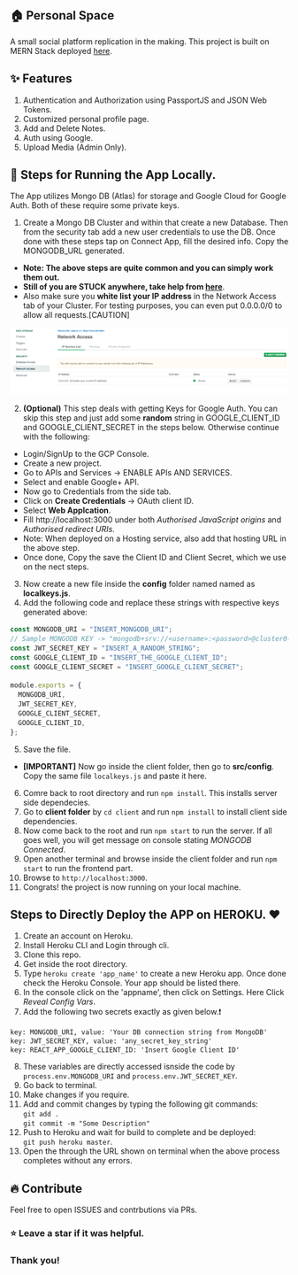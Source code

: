 ## :house: Personal Space 

A small social platform replication in the making.
This project is built on MERN Stack deployed [here](https://enigmatic-fjord-75959.herokuapp.com/).

## :sparkles: Features 

1. Authentication and Authorization using PassportJS and JSON Web Tokens.
2. Customized personal profile page.
3. Add and Delete Notes.
4. Auth using Google.
5. Upload Media (Admin Only).

## :footprints: Steps for Running the App Locally.

The App utilizes Mongo DB (Atlas) for storage and Google Cloud for Google Auth. Both of these require some private keys.

1. Create a Mongo DB Cluster and within that create a new Database. Then from the security tab add a new user credentials to use the DB. Once done with these steps tap on Connect App, fill the desired info. Copy the MONGODB_URL generated.

- **Note: The above steps are quite common and you can simply work them out.**
- **Still of you are STUCK anywhere, take help from [here](https://medium.com/swlh/creating-connecting-a-mongodb-database-and-node-js-server-to-a-front-end-6a53d400ae6a)**.
- Also make sure you **white list your IP address** in the Network Access tab of your Cluster. For testing purposes, you can even put 0.0.0.0/0 to allow all requests.[CAUTION]
<img src="https://github.com/tarunnsingh/personal-space/blob/master/image.png" />  

2. **(Optional)** This step deals with getting Keys for Google Auth. You can skip this step and just add some **random** string in GOOGLE_CLIENT_ID and GOOGLE_CLIENT_SECRET in the steps below. Otherwise continue with the following:

- Login/SignUp to the GCP Console.
- Create a new project.
- Go to APIs and Services -> ENABLE APIs AND SERVICES.
- Select and enable Google+ API.
- Now go to Credentials from the side tab.
- Click on **Create Credentials** -> OAuth client ID.
- Select **Web Applcation**.
- Fill http://localhost:3000 under both _Authorised JavaScript origins_ and _Authorised redirect URIs_.
- Note: When deployed on a Hosting service, also add that hosting URL in the above step.
- Once done, Copy the save the Client ID and Client Secret, which we use on the nect steps.

3. Now create a new file inside the **config** folder named named as **localkeys.js**.
4. Add the following code and replace these strings with respective keys generated above:

```javascript
const MONGODB_URI = "INSERT_MONGODB_URI";
// Sample MONGODB KEY -> "mongodb+srv://<username>:<password>@cluster0-ncegj.mongodb.net/<dbname>?retryWrites=true&w=majority"
const JWT_SECRET_KEY = "INSERT_A_RANDOM_STRING";
const GOOGLE_CLIENT_ID = "INSERT_THE_GOOGLE_CLIENT_ID";
const GOOGLE_CLIENT_SECRET = "INSERT_GOOGLE_CLIENT_SECRET";

module.exports = {
  MONGODB_URI,
  JWT_SECRET_KEY,
  GOOGLE_CLIENT_SECRET,
  GOOGLE_CLIENT_ID,
};
```

5. Save the file.  
- **[IMPORTANT]** Now go inside the client folder, then go to **src/config**. Copy the same file `localkeys.js` and paste it here.
6. Comre back to root directory and run `npm install`. This installs server side dependecies.
7. Go to **client folder** by `cd client` and run `npm install` to install client side dependencies.
8. Now come back to the root and run `npm start` to run the server. If all goes well, you will get message on console stating _MONGODB Connected_.
9. Open another terminal and browse inside the client folder and run `npm start` to run the frontend part.
10. Browse to `http://localhost:3000`.
11. Congrats! the project is now running on your local machine.

## Steps to Directly Deploy the APP on HEROKU. :heart:

1. Create an account on Heroku.
2. Install Heroku CLI and Login through cli.
3. Clone this repo.
4. Get inside the root directory.
5. Type `heroku create 'app_name'` to create a new Heroku app. Once done check the Heroku Console. Your app should be listed there.
6. In the console click on the 'appname', then click on Settings. Here Click _Reveal Config Vars_.
7. Add the following two secrets exactly as given below.:exclamation:

```shell
key: MONGODB_URI, value: 'Your DB connection string from MongoDB'
key: JWT_SECRET_KEY, value: 'any_secret_key_string'
key: REACT_APP_GOOGLE_CLIENT_ID: 'Insert Google Client ID'
```

8. These variables are directly accessed isnside the code by `process.env.MONGODB_URI` and `process.env.JWT_SECRET_KEY`.
9. Go back to terminal.
10. Make changes if you require.
11. Add and commit changes by typing the following git commands:  
    `git add .`  
    `git commit -m "Some Description"`
12. Push to Heroku and wait for build to complete and be deployed:  
    `git push heroku master`.
13. Open the through the URL shown on terminal when the above process completes without any errors.

## :fire: Contribute

Feel free to open ISSUES and contrbutions via PRs.

### :star: Leave a star if it was helpful.

### Thank you!
